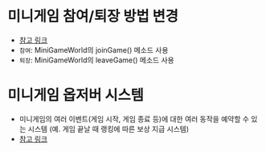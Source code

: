 # 미니게임 참여/퇴장 방법 변경
- [참고 링크](../devWiki/MiniGameWorld.md)
- `참여`: MiniGameWorld의 joinGame() 메소드 사용
- `퇴장`: MiniGameWorld의 leaveGame() 메소드 사용



# 미니게임 옵저버 시스템
- 미니게임의 여러 이벤트(게임 시작, 게임 종료 등)에 대한 여러 동작을 예약할 수 있는 시스템 (예. 게임 끝날 때 랭킹에 따른 보상 지급 시스템)
- [참고 링크](../devWiki/MiniGameObserver.md)



